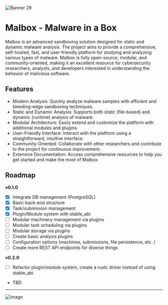 ![Banner 29](https://github.com/user-attachments/assets/9b6369cf-e2ed-402c-b954-a7373de06562)

# Malbox - Malware in a Box
Malbox is an advanced sandboxing solution designed for static and dynamic malware analysis. 
The project aims to provide a comprehensive, self-hosted, fast, and user-friendly platform for studying and analyzing various types of malware. 
Malbox is fully open-source, modular, and community-oriented, making it an excellent resource for cybersecurity researchers, analysts, and developers interested in understanding the behavior of malicious software.

## Features
- Modern Analysis: Quickly analyze malware samples with efficient and bleeding-edge sandboxing techniques.
- Static and Dynamic Analysis: Supports both static (file-based) and dynamic (runtime) analysis of malware.
- Modular Architecture: Easily extend and customize the platform with additional modules and plugins.
- User-Friendly Interface: Interact with the platform using a straightforward, intuitive interface.
- Community-Oriented: Collaborate with other researchers and contribute to the project for continuous improvement.
- Extensive Documentation: Access comprehensive resources to help you get started and make the most of Malbox.

## Roadmap

**v0.1.0**
- [x] Integrate DB management (PostgreSQL)
- [x] Basic back-end structure
- [x] Task/submission management
- [x] Plugin/Module system with stable_abi
- [ ] Modular machinery management via plugins
- [ ] Modular task scheduling via plugins
- [ ] Modular storage via plugins
- [ ] Create basic analysis plugins
- [ ] Configuration options (machines, submissions, file persistence, etc..) 
- [ ] Create more REST API endpoints for diverse things

**v0.2.0**
- [ ] Refactor plugin/module system, create a rustc driver instead of using stable_abi
- TBD

---


![image](https://github.com/shard77/malbox/assets/106669955/a9931927-102a-484b-bc27-ffb6f63507f4)
